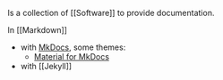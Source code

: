 Is a collection of [[Software]] to provide documentation.

In [[Markdown]] 
- with [MkDocs](https://www.mkdocs.org/), some themes:
	- [Material for MkDocs](https://squidfunk.github.io/mkdocs-material/)
- with [[Jekyll]]